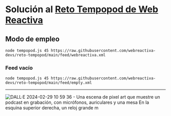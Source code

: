 # Solución al [Reto Tempopod de Web Reactiva](https://github.com/webreactiva-devs/reto-tempopod)

## Modo de empleo

```
node tempopod.js 45 https://raw.githubusercontent.com/webreactiva-devs/reto-tempopod/main/feed/webreactiva.xml
```

### Feed vacío

```
node tempopod.js 45 https://raw.githubusercontent.com/webreactiva-devs/reto-tempopod/main/feed/empty.xml 
```

---

![DALL·E 2024-02-29 10 59 36 - Una escena de pixel art que muestre un podcast en grabación, con micrófonos, auriculares y una mesa  En la esquina superior derecha, un reloj grande m](https://github.com/webreactiva-devs/reto-tempopod/assets/1122071/74ada8c1-9793-4832-bc80-84815b5d5f55)